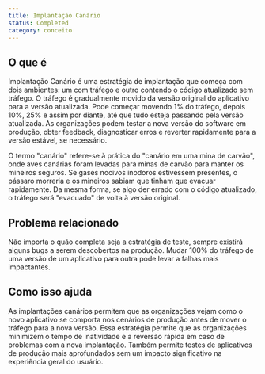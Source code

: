 ```yaml
---
title: Implantação Canário
status: Completed
category: conceito
---
```


## O que é
Implantação Canário é uma estratégia de implantação que começa com dois ambientes: um com tráfego e outro contendo o código atualizado sem tráfego. O tráfego é gradualmente movido da versão original do aplicativo para a versão atualizada. Pode começar movendo 1% do tráfego, depois 10%, 25% e assim por diante, até que tudo esteja passando pela versão atualizada. As organizações podem testar a nova versão do software em produção, obter feedback, diagnosticar erros e reverter rapidamente para a versão estável, se necessário.

O termo "canário" refere-se à prática do "canário em uma mina de carvão", onde aves canárias foram levadas para minas de carvão para manter os mineiros seguros. Se gases nocivos inodoros estivessem presentes, o pássaro morreria e os mineiros sabiam que tinham que evacuar rapidamente. Da mesma forma, se algo der errado com o código atualizado, o tráfego será "evacuado" de volta à versão original.

## Problema relacionado
Não importa o quão completa seja a estratégia de teste, sempre existirá alguns bugs a serem descobertos na produção. Mudar 100% do tráfego de uma versão de um aplicativo para outra pode levar a falhas mais impactantes.

## Como isso ajuda
As implantações canários permitem que as organizações vejam como o novo aplicativo se comporta nos cenários de produção antes de mover o tráfego para a nova versão. Essa estratégia permite que as organizações minimizem o tempo de inatividade e a reversão rápida em caso de problemas com a nova implantação. Também permite testes de aplicativos de produção mais aprofundados sem um impacto significativo na experiência geral do usuário.